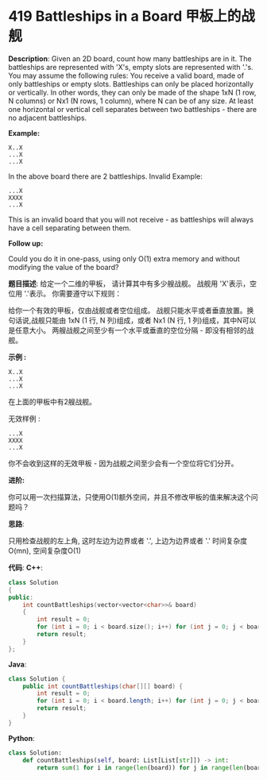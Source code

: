 # 419 Battleships in a Board 甲板上的战舰

__Description__:
Given an 2D board, count how many battleships are in it. The battleships are represented with 'X's, empty slots are represented with '.'s. You may assume the following rules:
You receive a valid board, made of only battleships or empty slots.
Battleships can only be placed horizontally or vertically. In other words, they can only be made of the shape 1xN (1 row, N columns) or Nx1 (N rows, 1 column), where N can be of any size.
At least one horizontal or vertical cell separates between two battleships - there are no adjacent battleships.

__Example:__

```text
X..X
...X
...X
```

In the above board there are 2 battleships.
Invalid Example:

```text
...X
XXXX
...X
```

This is an invalid board that you will not receive - as battleships will always have a cell separating between them.

__Follow up:__

Could you do it in one-pass, using only O(1) extra memory and without modifying the value of the board?

__题目描述__:
给定一个二维的甲板， 请计算其中有多少艘战舰。 战舰用 'X'表示，空位用 '.'表示。 你需要遵守以下规则：

给你一个有效的甲板，仅由战舰或者空位组成。
战舰只能水平或者垂直放置。换句话说,战舰只能由 1xN (1 行, N 列)组成，或者 Nx1 (N 行, 1 列)组成，其中N可以是任意大小。
两艘战舰之间至少有一个水平或垂直的空位分隔 - 即没有相邻的战舰。

__示例 :__

```text
X..X
...X
...X
```

在上面的甲板中有2艘战舰。

无效样例 :

```text
...X
XXXX
...X
```

你不会收到这样的无效甲板 - 因为战舰之间至少会有一个空位将它们分开。

__进阶:__

你可以用一次扫描算法，只使用O(1)额外空间，并且不修改甲板的值来解决这个问题吗？

__思路__:

只用检查战舰的左上角, 这时左边为边界或者 '.', 上边为边界或者 '.'
时间复杂度O(mn), 空间复杂度O(1)

__代码__:
__C++__:

```C++
class Solution 
{
public:
    int countBattleships(vector<vector<char>>& board) 
    {
        int result = 0;
        for (int i = 0; i < board.size(); i++) for (int j = 0; j < board[0].size(); j++) if (board[i][j] == 'X' and (i == 0 or board[i - 1][j] == '.') and (j == 0 or board[i][j - 1] == '.')) ++result;
        return result;
    }
};
```

__Java__:

```Java
class Solution {
    public int countBattleships(char[][] board) {
        int result = 0;
        for (int i = 0; i < board.length; i++) for (int j = 0; j < board[0].length; j++) if (board[i][j] == 'X' && (i == 0 || board[i - 1][j] == '.') && (j == 0 || board[i][j - 1] == '.')) ++result;
        return result;
    }
}
```

__Python__:

```Python
class Solution:
    def countBattleships(self, board: List[List[str]]) -> int:
        return sum(1 for i in range(len(board)) for j in range(len(board[0])) if board[i][j] == 'X' and (not i or board[i - 1][j] == '.') and (not j or board[i][j - 1] == '.'))
```

